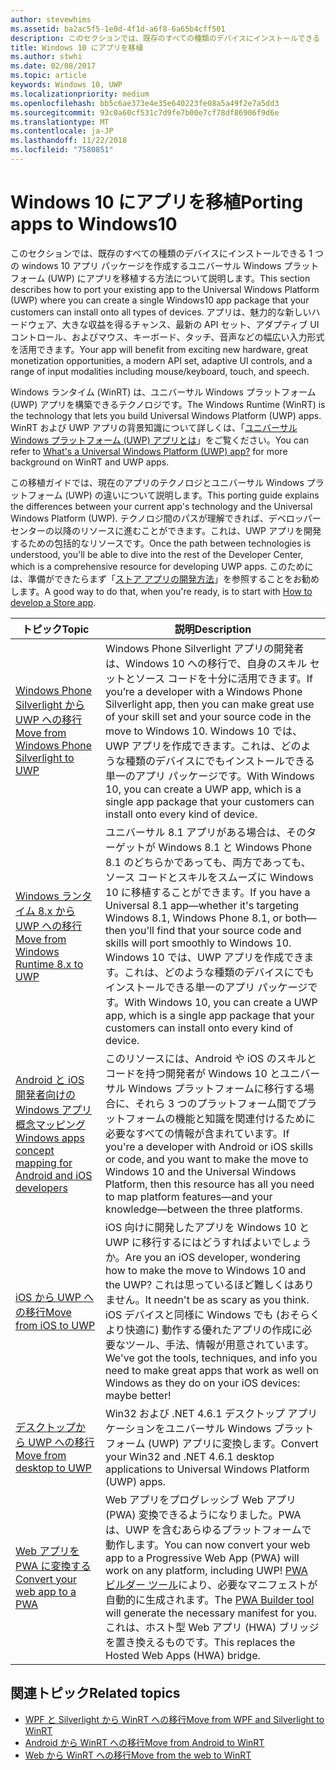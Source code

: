 ```yaml
---
author: stevewhims
ms.assetid: ba2ac5f5-1e0d-4f1d-a6f8-6a65b4cff501
description: このセクションでは、既存のすべての種類のデバイスにインストールできる 1 つの windows 10 アプリ パッケージを作成するユニバーサル Windows プラットフォーム (UWP) にアプリを移植する方法について説明します。 アプリは、魅力的な新しいハードウェア、大きな収益を得るチャンス、最新の API セット、アダプティブ UI コントロール、およびマウス、キーボード、タッチ、音声などの幅広い入力形式を活用できます。
title: Windows 10 にアプリを移植
ms.author: stwhi
ms.date: 02/08/2017
ms.topic: article
keywords: Windows 10, UWP
ms.localizationpriority: medium
ms.openlocfilehash: bb5c6ae373e4e35e640223fe08a5a49f2e7a5dd3
ms.sourcegitcommit: 93c0a60cf531c7d9fe7b00e7cf78df86906f9d6e
ms.translationtype: MT
ms.contentlocale: ja-JP
ms.lasthandoff: 11/22/2018
ms.locfileid: "7580851"
---
```

# <a name="porting-apps-to-windows10"></a><span data-ttu-id="3ffc4-105">Windows 10 にアプリを移植</span><span class="sxs-lookup"><span data-stu-id="3ffc4-105">Porting apps to Windows10</span></span>


<span data-ttu-id="3ffc4-106">このセクションでは、既存のすべての種類のデバイスにインストールできる 1 つの windows 10 アプリ パッケージを作成するユニバーサル Windows プラットフォーム (UWP) にアプリを移植する方法について説明します。</span><span class="sxs-lookup"><span data-stu-id="3ffc4-106">This section describes how to port your existing app to the Universal Windows Platform (UWP) where you can create a single Windows10 app package that your customers can install onto all types of devices.</span></span> <span data-ttu-id="3ffc4-107">アプリは、魅力的な新しいハードウェア、大きな収益を得るチャンス、最新の API セット、アダプティブ UI コントロール、およびマウス、キーボード、タッチ、音声などの幅広い入力形式を活用できます。</span><span class="sxs-lookup"><span data-stu-id="3ffc4-107">Your app will benefit from exciting new hardware, great monetization opportunities, a modern API set, adaptive UI controls, and a range of input modalities including mouse/keyboard, touch, and speech.</span></span>

<span data-ttu-id="3ffc4-108">Windows ランタイム (WinRT) は、ユニバーサル Windows プラットフォーム (UWP) アプリを構築できるテクノロジです。</span><span class="sxs-lookup"><span data-stu-id="3ffc4-108">The Windows Runtime (WinRT) is the technology that lets you build Universal Windows Platform (UWP) apps.</span></span> <span data-ttu-id="3ffc4-109">WinRT および UWP アプリの背景知識について詳しくは、「[ユニバーサル Windows プラットフォーム (UWP) アプリとは](https://msdn.microsoft.com/library/windows/apps/dn726767)」をご覧ください。</span><span class="sxs-lookup"><span data-stu-id="3ffc4-109">You can refer to [What's a Universal Windows Platform (UWP) app?](https://msdn.microsoft.com/library/windows/apps/dn726767) for more background on WinRT and UWP apps.</span></span>

<span data-ttu-id="3ffc4-110">この移植ガイドでは、現在のアプリのテクノロジとユニバーサル Windows プラットフォーム (UWP) の違いについて説明します。</span><span class="sxs-lookup"><span data-stu-id="3ffc4-110">This porting guide explains the differences between your current app's technology and the Universal Windows Platform (UWP).</span></span> <span data-ttu-id="3ffc4-111">テクノロジ間のパスが理解できれば、デベロッパー センターの以降のリソースに進むことができます。これは、UWP アプリを開発するための包括的なリソースです。</span><span class="sxs-lookup"><span data-stu-id="3ffc4-111">Once the path between technologies is understood, you'll be able to dive into the rest of the Developer Center, which is a comprehensive resource for developing UWP apps.</span></span> <span data-ttu-id="3ffc4-112">このためには、準備ができたらまず「[ストア アプリの開発方法](https://msdn.microsoft.com/library/windows/apps/dn726537)」を参照することをお勧めします。</span><span class="sxs-lookup"><span data-stu-id="3ffc4-112">A good way to do that, when you're ready, is to start with [How to develop a Store app](https://msdn.microsoft.com/library/windows/apps/dn726537).</span></span>

| <span data-ttu-id="3ffc4-113">トピック</span><span class="sxs-lookup"><span data-stu-id="3ffc4-113">Topic</span></span> | <span data-ttu-id="3ffc4-114">説明</span><span class="sxs-lookup"><span data-stu-id="3ffc4-114">Description</span></span> |
|-------|-------------|
| [<span data-ttu-id="3ffc4-115">Windows Phone Silverlight から UWP への移行</span><span class="sxs-lookup"><span data-stu-id="3ffc4-115">Move from Windows Phone Silverlight to UWP</span></span>](wpsl-to-uwp-root.md) | <span data-ttu-id="3ffc4-116">Windows Phone Silverlight アプリの開発者は、Windows 10 への移行で、自身のスキル セットとソース コードを十分に活用できます。</span><span class="sxs-lookup"><span data-stu-id="3ffc4-116">If you’re a developer with a Windows Phone Silverlight app, then you can make great use of your skill set and your source code in the move to Windows 10.</span></span> <span data-ttu-id="3ffc4-117">Windows 10 では、UWP アプリを作成できます。これは、どのような種類のデバイスにでもインストールできる単一のアプリ パッケージです。</span><span class="sxs-lookup"><span data-stu-id="3ffc4-117">With Windows 10, you can create a UWP app, which is a single app package that your customers can install onto every kind of device.</span></span> |
| [<span data-ttu-id="3ffc4-118">Windows ランタイム 8.x から UWP への移行</span><span class="sxs-lookup"><span data-stu-id="3ffc4-118">Move from Windows Runtime 8.x to UWP</span></span>](w8x-to-uwp-root.md) | <span data-ttu-id="3ffc4-119">ユニバーサル 8.1 アプリがある場合は、そのターゲットが Windows 8.1 と Windows Phone 8.1 のどちらかであっても、両方であっても、ソース コードとスキルをスムーズに Windows 10 に移植することができます。</span><span class="sxs-lookup"><span data-stu-id="3ffc4-119">If you have a Universal 8.1 app—whether it's targeting Windows 8.1, Windows Phone 8.1, or both—then you'll find that your source code and skills will port smoothly to Windows 10.</span></span> <span data-ttu-id="3ffc4-120">Windows 10 では、UWP アプリを作成できます。これは、どのような種類のデバイスにでもインストールできる単一のアプリ パッケージです。</span><span class="sxs-lookup"><span data-stu-id="3ffc4-120">With Windows 10, you can create a UWP app, which is a single app package that your customers can install onto every kind of device.</span></span> |
| [<span data-ttu-id="3ffc4-121">Android と iOS 開発者向けの Windows アプリ概念マッピング</span><span class="sxs-lookup"><span data-stu-id="3ffc4-121">Windows apps concept mapping for Android and iOS developers</span></span>](android-ios-uwp-map.md) | <span data-ttu-id="3ffc4-122">このリソースには、Android や iOS のスキルとコードを持つ開発者が Windows 10 とユニバーサル Windows プラットフォームに移行する場合に、それら 3 つのプラットフォーム間でプラットフォームの機能と知識を関連付けるために必要なすべての情報が含まれています。</span><span class="sxs-lookup"><span data-stu-id="3ffc4-122">If you're a developer with Android or iOS skills or code, and you want to make the move to Windows 10 and the Universal Windows Platform, then this resource has all you need to map platform features—and your knowledge—between the three platforms.</span></span> |
| [<span data-ttu-id="3ffc4-123">iOS から UWP への移行</span><span class="sxs-lookup"><span data-stu-id="3ffc4-123">Move from iOS to UWP</span></span>](ios-to-uwp-root.md) | <span data-ttu-id="3ffc4-124">iOS 向けに開発したアプリを Windows 10 と UWP に移行するにはどうすればよいでしょうか。</span><span class="sxs-lookup"><span data-stu-id="3ffc4-124">Are you an iOS developer, wondering how to make the move to Windows 10 and the UWP?</span></span> <span data-ttu-id="3ffc4-125">これは思っているほど難しくはありません。</span><span class="sxs-lookup"><span data-stu-id="3ffc4-125">It needn't be as scary as you think.</span></span> <span data-ttu-id="3ffc4-126">iOS デバイスと同様に Windows でも (おそらくより快適に) 動作する優れたアプリの作成に必要なツール、手法、情報が用意されています。</span><span class="sxs-lookup"><span data-stu-id="3ffc4-126">We've got the tools, techniques, and info you need to make great apps that work as well on Windows as they do on your iOS devices: maybe better!</span></span> |
| [<span data-ttu-id="3ffc4-127">デスクトップから UWP への移行</span><span class="sxs-lookup"><span data-stu-id="3ffc4-127">Move from desktop to UWP</span></span>](desktop-to-uwp-root.md) | <span data-ttu-id="3ffc4-128">Win32 および .NET 4.6.1 デスクトップ アプリケーションをユニバーサル Windows プラットフォーム (UWP) アプリに変換します。</span><span class="sxs-lookup"><span data-stu-id="3ffc4-128">Convert your Win32 and .NET 4.6.1 desktop applications to Universal Windows Platform (UWP) apps.</span></span> |
| [<span data-ttu-id="3ffc4-129">Web アプリを PWA に変換する</span><span class="sxs-lookup"><span data-stu-id="3ffc4-129">Convert your web app to a PWA</span></span>](https://docs.microsoft.com/microsoft-edge/progressive-web-apps) | <span data-ttu-id="3ffc4-130">Web アプリをプログレッシブ Web アプリ (PWA) 変換できるようになりました。PWA は、UWP を含むあらゆるプラットフォームで動作します。</span><span class="sxs-lookup"><span data-stu-id="3ffc4-130">You can now convert your web app to a Progressive Web App (PWA) will work on any platform, including UWP!</span></span> <span data-ttu-id="3ffc4-131">[PWA ビルダー ツール](https://www.pwabuilder.com)により、必要なマニフェストが自動的に生成されます。</span><span class="sxs-lookup"><span data-stu-id="3ffc4-131">The [PWA Builder tool](https://www.pwabuilder.com) will generate the necessary manifest for you.</span></span> <span data-ttu-id="3ffc4-132">これは、ホスト型 Web アプリ (HWA) ブリッジを置き換えるものです。</span><span class="sxs-lookup"><span data-stu-id="3ffc4-132">This replaces the Hosted Web Apps (HWA) bridge.</span></span> |

## <a name="related-topics"></a><span data-ttu-id="3ffc4-133">関連トピック</span><span class="sxs-lookup"><span data-stu-id="3ffc4-133">Related topics</span></span>

* [<span data-ttu-id="3ffc4-134">WPF と Silverlight から WinRT への移行</span><span class="sxs-lookup"><span data-stu-id="3ffc4-134">Move from WPF and Silverlight to WinRT</span></span>](https://msdn.microsoft.com/library/windows/apps/dn263237)
* [<span data-ttu-id="3ffc4-135">Android から WinRT への移行</span><span class="sxs-lookup"><span data-stu-id="3ffc4-135">Move from Android to WinRT</span></span>](https://msdn.microsoft.com/library/windows/apps/jj945421)
* [<span data-ttu-id="3ffc4-136">Web から WinRT への移行</span><span class="sxs-lookup"><span data-stu-id="3ffc4-136">Move from the web to WinRT</span></span>](https://msdn.microsoft.com/library/windows/apps/hh465151)
